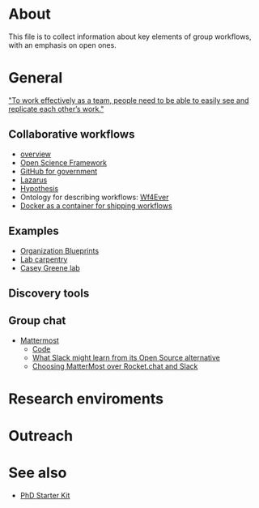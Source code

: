 # About
This file is to collect information about key elements of group workflows, with an emphasis on open ones.

# General
["To work effectively as a team, people need to be able to easily see and replicate each other’s work."](http://blog.okfn.org/2016/11/29/git-for-data-analysis-why-version-control-is-essential-collaboration-public-trust/)

## Collaborative workflows
* [overview](http://daniel.asia.wiki.org/view/welcome-visitors/view/collaborative-workflows)
* [Open Science Framework](https://osf.io/)
* [GitHub for government](https://github.com/government)
* [Lazarus](http://www.cs.manchester.ac.uk/our-research/activities/lazarus/)
* [Hypothesis](https://hypothes.is/)
* Ontology for describing workflows: [Wf4Ever](http://wf4ever.github.io/ro/)
* [Docker as a container for shipping workflows](https://docs.docker.com/introduction/understanding-docker/)

## Examples
* [Organization Blueprints](http://labcarpentry.org/blueprints/)
* [Lab carpentry](https://github.com/lab-carpentry/lab-carpentry.github.io)
* [Casey Greene lab](http://greenelab-onboarding.readthedocs.io/en/latest/communication.html)

## Discovery tools

## Group chat
* [Mattermost](http://mattermost.com)
  * [Code](https://github.com/mattermost/platform)
  * [What Slack might learn from its Open Source alternative](https://www.mattermost.org/what-slack-might-learn-from-its-open-source-alternative/)
  * [Choosing MatterMost over Rocket.chat and Slack](http://www.akitaonrails.com/2016/08/13/choosing-mattermost-over-rocket-chat-and-slack)

# Research enviroments

# Outreach

# See also
* [PhD Starter Kit](https://raoofphysics.github.io/phd-starter-kit/)
